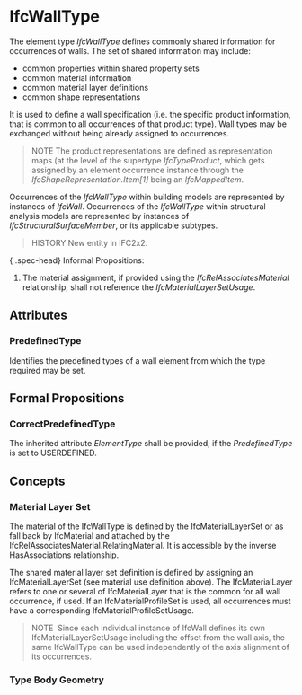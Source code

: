 # IfcWallType

The element type _IfcWallType_ defines commonly shared information for occurrences of walls. The set of shared information may include:

* common properties within shared property sets
* common material information
* common material layer definitions
* common shape representations

It is used to define a wall specification (i.e. the specific product information, that is common to all occurrences of that product type). Wall types may be exchanged without being already assigned to occurrences.

> NOTE  The product representations are defined as representation maps (at the level of the supertype _IfcTypeProduct_, which gets assigned by an element occurrence instance through the _IfcShapeRepresentation.Item[1]_ being an _IfcMappedItem_.

Occurrences of the _IfcWallType_ within building models are represented by instances of _IfcWall_. Occurrences of the _IfcWallType_ within structural analysis models are represented by instances of _IfcStructuralSurfaceMember_, or its applicable subtypes.

> HISTORY  New entity in IFC2x2.

{ .spec-head}
Informal Propositions:

1. The material assignment, if provided using the _IfcRelAssociatesMaterial_ relationship, shall not reference the _IfcMaterialLayerSetUsage_.

## Attributes

### PredefinedType
Identifies the predefined types of a wall element from which the type required may be set.

## Formal Propositions

### CorrectPredefinedType
The inherited attribute _ElementType_ shall be provided, if the _PredefinedType_ is set to USERDEFINED.

## Concepts

### Material Layer Set

The material of the IfcWallType is defined by the
IfcMaterialLayerSet or as fall back by IfcMaterial
and attached by the
IfcRelAssociatesMaterial.RelatingMaterial. It is
accessible by the inverse HasAssociations
relationship.

The shared material layer set definition is defined by
assigning an IfcMaterialLayerSet (see material use
definition above). The IfcMaterialLayer refers to one or
several of IfcMaterialLayer that is the common for all
wall occurrence, if used. If an IfcMaterialProfileSet is used, all occurrences must have a corresponding IfcMaterialProfileSetUsage.

> NOTE  Since each individual instance of
> IfcWall defines its own
> IfcMaterialLayerSetUsage including the offset from the
> wall axis, the same IfcWallType can be used independently
> of the axis alignment of its occurrences.

### Type Body Geometry



